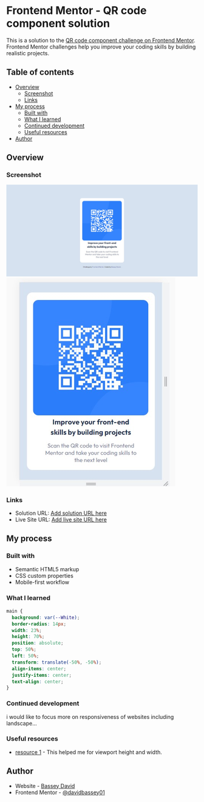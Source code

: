 # Frontend Mentor - QR code component solution

This is a solution to the [QR code component challenge on Frontend Mentor](https://www.frontendmentor.io/challenges/qr-code-component-iux_sIO_H). Frontend Mentor challenges help you improve your coding skills by building realistic projects.

## Table of contents

- [Overview](#overview)
  - [Screenshot](#screenshot)
  - [Links](#links)
- [My process](#my-process)
  - [Built with](#built-with)
  - [What I learned](#what-i-learned)
  - [Continued development](#continued-development)
  - [Useful resources](#useful-resources)
- [Author](#author)

## Overview

### Screenshot

![](./screenshot.jpg)
![](./screenshot2.jpg)

### Links

- Solution URL: [Add solution URL here](https://github.com/Davidbassey01/Project1.git)
- Live Site URL: [Add live site URL here](https://basseyproject01.netlify.app/)

## My process

### Built with

- Semantic HTML5 markup
- CSS custom properties
- Mobile-first workflow

### What I learned

```css
main {
  background: var(--White);
  border-radius: 14px;
  width: 23%;
  height: 70%;
  position: absolute;
  top: 50%;
  left: 50%;
  transform: translate(-50%, -50%);
  align-items: center;
  justify-items: center;
  text-align: center;
}
```

### Continued development

i would like to focus more on responsiveness of websites including landscape...

### Useful resources

- [resource 1](https://www.w3schools.com) - This helped me for viewport height and width.

## Author

- Website - [Bassey David](https://github.com/Davidbassey01/Project1.git)
- Frontend Mentor - [@davidbassey01](https://www.frontendmentor.io/profile/davidbassey01)
